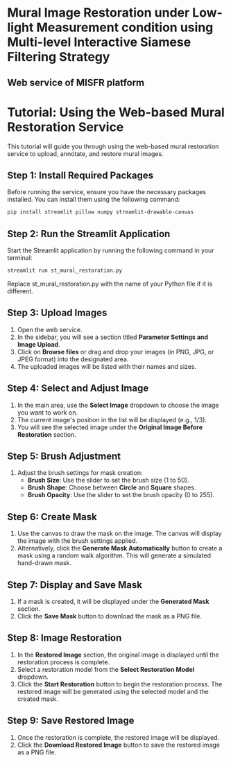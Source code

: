 # Mural Image Restoration under Low-light Measurement condition using Multi-level Interactive Siamese Filtering Strategy

## Web service of MISFR platform

# Tutorial: Using the Web-based Mural Restoration Service

This tutorial will guide you through using the web-based mural restoration service to upload, annotate, and restore mural images.

## Step 1: Install Required Packages

Before running the service, ensure you have the necessary packages installed. You can install them using the following command:

```sh
pip install streamlit pillow numpy streamlit-drawable-canvas

```

## Step 2: Run the Streamlit Application

Start the Streamlit application by running the following command in your terminal:

```sh
streamlit run st_mural_restoration.py
```

Replace st_mural_restoration.py with the name of your Python file if it is different.



## Step 3: Upload Images

1. Open the web service.
2. In the sidebar, you will see a section titled **Parameter Settings and Image Upload**.
3. Click on **Browse files** or drag and drop your images (in PNG, JPG, or JPEG format) into the designated area.
4. The uploaded images will be listed with their names and sizes.

## Step 4: Select and Adjust Image

1. In the main area, use the **Select Image** dropdown to choose the image you want to work on.
2. The current image's position in the list will be displayed (e.g., 1/3).
3. You will see the selected image under the **Original Image Before Restoration** section.

## Step 5: Brush Adjustment

1. Adjust the brush settings for mask creation:
   - **Brush Size**: Use the slider to set the brush size (1 to 50).
   - **Brush Shape**: Choose between **Circle** and **Square** shapes.
   - **Brush Opacity**: Use the slider to set the brush opacity (0 to 255).

## Step 6: Create Mask

1. Use the canvas to draw the mask on the image. The canvas will display the image with the brush settings applied.
2. Alternatively, click the **Generate Mask Automatically** button to create a mask using a random walk algorithm. This will generate a simulated hand-drawn mask.

## Step 7: Display and Save Mask

1. If a mask is created, it will be displayed under the **Generated Mask** section.
2. Click the **Save Mask** button to download the mask as a PNG file.

## Step 8: Image Restoration

1. In the **Restored Image** section, the original image is displayed until the restoration process is complete.
2. Select a restoration model from the **Select Restoration Model** dropdown.
3. Click the **Start Restoration** button to begin the restoration process. The restored image will be generated using the selected model and the created mask.

## Step 9: Save Restored Image

1. Once the restoration is complete, the restored image will be displayed.
2. Click the **Download Restored Image** button to save the restored image as a PNG file.



